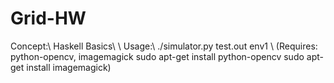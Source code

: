 # Grid-HW

Concept:\\
Haskell Basics\\
\\
Usage:\\
./simulator.py test.out env1 \\
(Requires: python-opencv, imagemagick
sudo apt-get install python-opencv
sudo apt-get install imagemagick)
